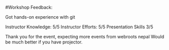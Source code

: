 #Workshop Feedback:

Got hands-on experience with git

Instructor Knowledge: 5/5
Instructor Efforts: 5/5
Presentation Skills 3/5 

Thank you for the event, expecting more events from webroots nepal
Would be much better if you have projector.


